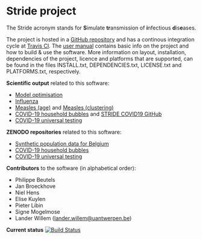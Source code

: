 <base target="_blank">

# Stride project 

The Stride acronym stands for **S**imulate **tr**ansmission of **i**nfectious **d**is**e**ases.
 
The project is hosted in a [GitHub repository](https://github.com/lwillem/stride.git) and has a continous integration cycle at [Travis CI](https://travis-ci.com/lwillem/stride). The [user manual](https://github.com/lwillem/stride/blob/master/doc/latex/UserManual.pdf) contains basic info on the project and how to build & use the software. More information on layout, installation, dependencies of the project, licence and platforms that are supported, can be found in the files INSTALL.txt, DEPENDENCIES.txt, LICENSE.txt and PLATFORMS.txt, respectively.

**Scientific output** related to this software:

* [Model optimisation](https://doi.org/10.1186/s12859-015-0612-2)
* [Influenza](https://doi.org/10.1016/j.procs.2017.05.086)
* [Measles (age)](https://link.springer.com/chapter/10.1007/978-3-030-22734-0_33) and [Measles (clustering)](https://doi.org/10.1101/2019.12.10.19014282)
* [COVID-19 household bubbles](https://doi.org/10.1038/s41467-021-21747-7) and [STRIDE COVID19 GitHub](https://github.com/lwillem/stride_covid19_v1)
* [COVID-19 universal testing](https://doi.org/10.1371/journal.pcbi.1008688)

**ZENODO repositories** related to this software:

* [Synthetic population data for Belgium](https://doi.org/10.5281/zenodo.4485995)
* [COVID-19 household bubbles](https://doi.org/10.5281/zenodo.4440258)
* [COVID-19 universal testing](https://doi.org/10.5281/zenodo.4386507)

**Contributors** to the software (in alphabetical order):

* Philippe Beutels
* Jan Broeckhove
* Niel Hens
* Elise Kuylen
* Pieter Libin
* Signe Mogelmose 
* Lander Willem (lander.willem@uantwerpen.be)

**Current status** [![Build Status](https://travis-ci.com/lwillem/stride.svg?token=PmdTgzYvcxspdEatpvHz&branch=master)](https://travis-ci.com/lwillem/stride)
